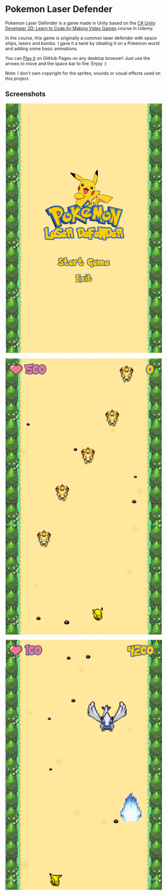 # Pokemon Laser Defender
Pokemon Laser Defender is a game made in Unity based on the [C# Unity Developer 2D: Learn to Code by Making Video Games](https://www.udemy.com/share/101WjsAkoTcF9UQH4=) course in Udemy.

In the course, this game is originally a common laser defender with space ships, lasers and bombs. I gave it a twist by ideating it on a Pokemon world and adding some basic animations.

You can [Play it](https://franfusaro.github.io/pokemon-laser-defender) on GitHub Pages on any desktop browser! Just use the arrows to move and the space bar to fire. Enjoy :)

Note: I don't own copyright for the sprites, sounds or visual effects used on this project.

## Screenshots

![Main Menu](/Screenshots/screenshot_3.png?raw=true "Main Menu")

![Gameplay](/Screenshots/screenshot_1.png?raw=true "Gameplay")

![Gameplay](/Screenshots/screenshot_2.png?raw=true "Gameplay")
